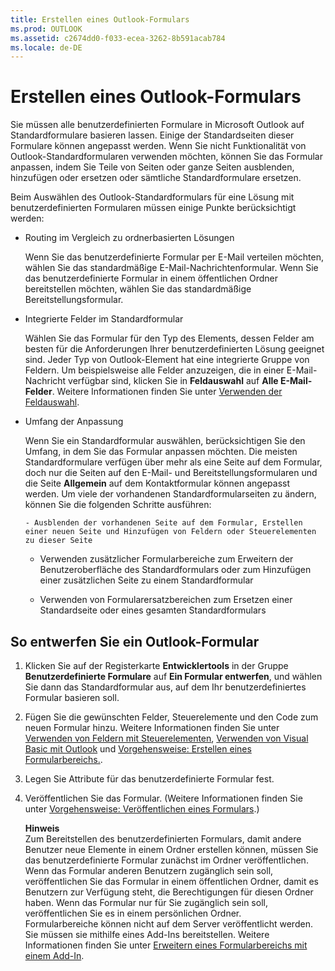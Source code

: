 ```yaml
---
title: Erstellen eines Outlook-Formulars
ms.prod: OUTLOOK
ms.assetid: c2674dd0-f033-ecea-3262-8b591acab784
ms.locale: de-DE
---
```



# Erstellen eines Outlook-Formulars

Sie müssen alle benutzerdefinierten Formulare in Microsoft Outlook auf Standardformulare basieren lassen. Einige der Standardseiten dieser Formulare können angepasst werden. Wenn Sie nicht Funktionalität von Outlook-Standardformularen verwenden möchten, können Sie das Formular anpassen, indem Sie Teile von Seiten oder ganze Seiten ausblenden, hinzufügen oder ersetzen oder sämtliche Standardformulare ersetzen.
 

Beim Auswählen des Outlook-Standardformulars für eine Lösung mit benutzerdefinierten Formularen müssen einige Punkte berücksichtigt werden:
 

- Routing im Vergleich zu ordnerbasierten Lösungen
    
    Wenn Sie das benutzerdefinierte Formular per E-Mail verteilen möchten, wählen Sie das standardmäßige E-Mail-Nachrichtenformular. Wenn Sie das benutzerdefinierte Formular in einem öffentlichen Ordner bereitstellen möchten, wählen Sie das standardmäßige Bereitstellungsformular.
    
 
- Integrierte Felder im Standardformular
    
    Wählen Sie das Formular für den Typ des Elements, dessen Felder am besten für die Anforderungen Ihrer benutzerdefinierten Lösung geeignet sind. Jeder Typ von Outlook-Element hat eine integrierte Gruppe von Feldern. Um beispielsweise alle Felder anzuzeigen, die in einer E-Mail-Nachricht verfügbar sind, klicken Sie in  **Feldauswahl** auf **Alle E-Mail-Felder**. Weitere Informationen finden Sie unter  [Verwenden der Feldauswahl](using-the-field-chooser.md).
    
 
- Umfang der Anpassung
    
    Wenn Sie ein Standardformular auswählen, berücksichtigen Sie den Umfang, in dem Sie das Formular anpassen möchten. Die meisten Standardformulare verfügen über mehr als eine Seite auf dem Formular, doch nur die Seiten auf den E-Mail- und Bereitstellungsformularen und die Seite  **Allgemein** auf dem Kontaktformular können angepasst werden. Um viele der vorhandenen Standardformularseiten zu ändern, können Sie die folgenden Schritte ausführen:
    
      - Ausblenden der vorhandenen Seite auf dem Formular, Erstellen einer neuen Seite und Hinzufügen von Feldern oder Steuerelementen zu dieser Seite
    
 
  - Verwenden zusätzlicher Formularbereiche zum Erweitern der Benutzeroberfläche des Standardformulars oder zum Hinzufügen einer zusätzlichen Seite zu einem Standardformular
    
 
  - Verwenden von Formularersatzbereichen zum Ersetzen einer Standardseite oder eines gesamten Standardformulars
    
 

 

## So entwerfen Sie ein Outlook-Formular


1. Klicken Sie auf der Registerkarte  **Entwicklertools** in der Gruppe **Benutzerdefinierte Formulare** auf **Ein Formular entwerfen**, und wählen Sie dann das Standardformular aus, auf dem Ihr benutzerdefiniertes Formular basieren soll.
    
 
2. Fügen Sie die gewünschten Felder, Steuerelemente und den Code zum neuen Formular hinzu. Weitere Informationen finden Sie unter  [Verwenden von Feldern mit Steuerelementen](using-fields-with-controls.md),  [Verwenden von Visual Basic mit Outlook](using-visual-basic-with-outlook.md) und [Vorgehensweise: Erstellen eines Formularbereichs.](create-a-form-region.md).
    
 
3. Legen Sie Attribute für das benutzerdefinierte Formular fest.
    
 
4. Veröffentlichen Sie das Formular. (Weitere Informationen finden Sie unter  [Vorgehensweise: Veröffentlichen eines Formulars](publish-a-form.md).)
    
     **Hinweis**<BR/>   Zum Bereitstellen des benutzerdefinierten Formulars, damit andere Benutzer neue Elemente in einem Ordner erstellen können, müssen Sie das benutzerdefinierte Formular zunächst im Ordner veröffentlichen. Wenn das Formular anderen Benutzern zugänglich sein soll, veröffentlichen Sie das Formular in einem öffentlichen Ordner, damit es Benutzern zur Verfügung steht, die Berechtigungen für diesen Ordner haben. Wenn das Formular nur für Sie zugänglich sein soll, veröffentlichen Sie es in einem persönlichen Ordner. <BR/>Formularbereiche können nicht auf dem Server veröffentlicht werden. Sie müssen sie mithilfe eines Add-Ins bereitstellen. Weitere Informationen finden Sie unter [Erweitern eines Formularbereichs mit einem Add-In](extending-a-form-region-with-an-add-in.md). 

